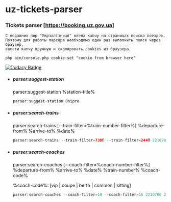 # uz-tickets-parser

### Tickets parser [https://booking.uz.gov.ua]

```
С недавних пор "Укрзалiзниця" ввела капчу на страницах поиска поездов.
Поэтому для работы парсера необходимо один раз выполнить поиск через браузер,
ввести капчу вручную и скопировать cookies из браузера.

php bin/console.php cookie:set "cookie from browser here"
```

[![Codacy Badge](https://api.codacy.com/project/badge/Grade/516ad748e7df4d709349c41011e5ac78)](https://www.codacy.com/app/raisaev/uz-tickets-parser?utm_source=github.com&amp;utm_medium=referral&amp;utm_content=raisaev/uz-tickets-parser&amp;utm_campaign=Badge_Grade)

- ##### parser:suggest-station
  parser:suggest-station %station-title%
  ```php
  parser:suggest-station Dnipro
  ```

- ##### parser:search-trains
  parser:search-trains [--train-filter=%train-number-filter%] %departure-from% %arrive-to% %date%
  ```php
  parser:search-trains --train-filter=738П --train-filter=244П 2210700 2200001 2019-07-25
  ```

- ##### parser:search-coaches
  parser:search-coaches [--coach-filter=%coach-number-filter%] %departure-from% %arrive-to% %date% %train-number% %coach-code%
  
  %coach-code%: [vip | coupe | berth | common | sitting]
  ```php
  parser:search-coaches --coach-filter=10 --coach-filter=16 2210700 2200001 2019-07-25 738П К
  ```

